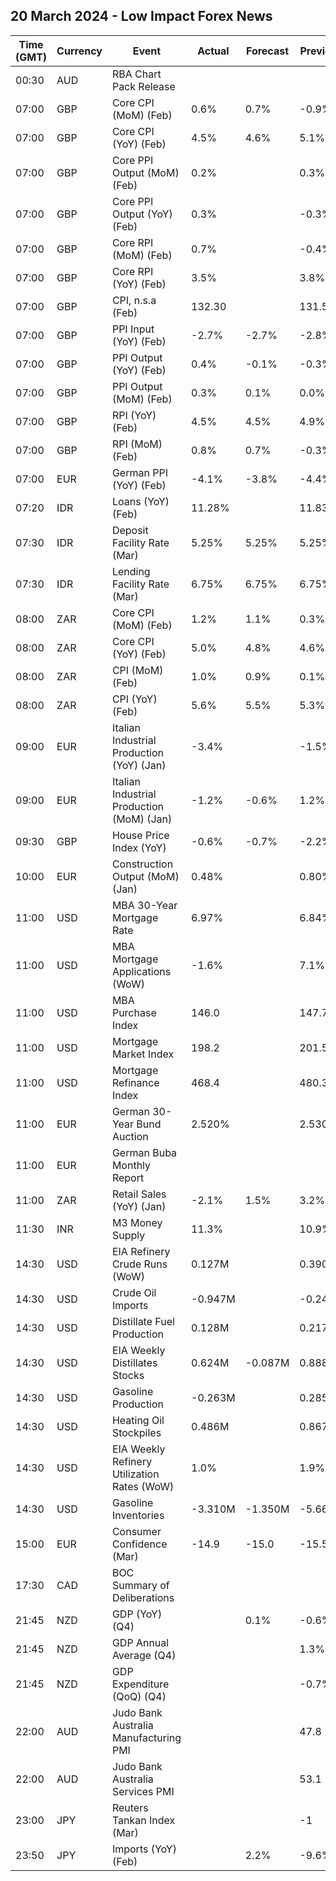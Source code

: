 ## 20 March 2024 - Low Impact Forex News

| Time (GMT) | Currency | Event | Actual | Forecast | Previous |
|------|----------|-------|--------|----------|----------|
| 00:30 | AUD | RBA Chart Pack Release |  |  |  |
| 07:00 | GBP | Core CPI (MoM) (Feb) | 0.6% | 0.7% | -0.9% |
| 07:00 | GBP | Core CPI (YoY) (Feb) | 4.5% | 4.6% | 5.1% |
| 07:00 | GBP | Core PPI Output (MoM) (Feb) | 0.2% |  | 0.3% |
| 07:00 | GBP | Core PPI Output (YoY) (Feb) | 0.3% |  | -0.3% |
| 07:00 | GBP | Core RPI (MoM) (Feb) | 0.7% |  | -0.4% |
| 07:00 | GBP | Core RPI (YoY) (Feb) | 3.5% |  | 3.8% |
| 07:00 | GBP | CPI, n.s.a (Feb) | 132.30 |  | 131.50 |
| 07:00 | GBP | PPI Input (YoY) (Feb) | -2.7% | -2.7% | -2.8% |
| 07:00 | GBP | PPI Output (YoY) (Feb) | 0.4% | -0.1% | -0.3% |
| 07:00 | GBP | PPI Output (MoM) (Feb) | 0.3% | 0.1% | 0.0% |
| 07:00 | GBP | RPI (YoY) (Feb) | 4.5% | 4.5% | 4.9% |
| 07:00 | GBP | RPI (MoM) (Feb) | 0.8% | 0.7% | -0.3% |
| 07:00 | EUR | German PPI (YoY) (Feb) | -4.1% | -3.8% | -4.4% |
| 07:20 | IDR | Loans (YoY) (Feb) | 11.28% |  | 11.83% |
| 07:30 | IDR | Deposit Facility Rate (Mar) | 5.25% | 5.25% | 5.25% |
| 07:30 | IDR | Lending Facility Rate (Mar) | 6.75% | 6.75% | 6.75% |
| 08:00 | ZAR | Core CPI (MoM) (Feb) | 1.2% | 1.1% | 0.3% |
| 08:00 | ZAR | Core CPI (YoY) (Feb) | 5.0% | 4.8% | 4.6% |
| 08:00 | ZAR | CPI (MoM) (Feb) | 1.0% | 0.9% | 0.1% |
| 08:00 | ZAR | CPI (YoY) (Feb) | 5.6% | 5.5% | 5.3% |
| 09:00 | EUR | Italian Industrial Production (YoY) (Jan) | -3.4% |  | -1.5% |
| 09:00 | EUR | Italian Industrial Production (MoM) (Jan) | -1.2% | -0.6% | 1.2% |
| 09:30 | GBP | House Price Index (YoY) | -0.6% | -0.7% | -2.2% |
| 10:00 | EUR | Construction Output (MoM) (Jan) | 0.48% |  | 0.80% |
| 11:00 | USD | MBA 30-Year Mortgage Rate | 6.97% |  | 6.84% |
| 11:00 | USD | MBA Mortgage Applications (WoW) | -1.6% |  | 7.1% |
| 11:00 | USD | MBA Purchase Index | 146.0 |  | 147.7 |
| 11:00 | USD | Mortgage Market Index | 198.2 |  | 201.5 |
| 11:00 | USD | Mortgage Refinance Index | 468.4 |  | 480.3 |
| 11:00 | EUR | German 30-Year Bund Auction | 2.520% |  | 2.530% |
| 11:00 | EUR | German Buba Monthly Report |  |  |  |
| 11:00 | ZAR | Retail Sales (YoY) (Jan) | -2.1% | 1.5% | 3.2% |
| 11:30 | INR | M3 Money Supply | 11.3% |  | 10.9% |
| 14:30 | USD | EIA Refinery Crude Runs (WoW) | 0.127M |  | 0.390M |
| 14:30 | USD | Crude Oil Imports | -0.947M |  | -0.241M |
| 14:30 | USD | Distillate Fuel Production | 0.128M |  | 0.217M |
| 14:30 | USD | EIA Weekly Distillates Stocks | 0.624M | -0.087M | 0.888M |
| 14:30 | USD | Gasoline Production | -0.263M |  | 0.285M |
| 14:30 | USD | Heating Oil Stockpiles | 0.486M |  | 0.867M |
| 14:30 | USD | EIA Weekly Refinery Utilization Rates (WoW) | 1.0% |  | 1.9% |
| 14:30 | USD | Gasoline Inventories | -3.310M | -1.350M | -5.662M |
| 15:00 | EUR | Consumer Confidence (Mar) | -14.9 | -15.0 | -15.5 |
| 17:30 | CAD | BOC Summary of Deliberations |  |  |  |
| 21:45 | NZD | GDP (YoY) (Q4) |  | 0.1% | -0.6% |
| 21:45 | NZD | GDP Annual Average (Q4) |  |  | 1.3% |
| 21:45 | NZD | GDP Expenditure (QoQ) (Q4) |  |  | -0.7% |
| 22:00 | AUD | Judo Bank Australia Manufacturing PMI |  |  | 47.8 |
| 22:00 | AUD | Judo Bank Australia Services PMI |  |  | 53.1 |
| 23:00 | JPY | Reuters Tankan Index (Mar) |  |  | -1 |
| 23:50 | JPY | Imports (YoY) (Feb) |  | 2.2% | -9.6% |
